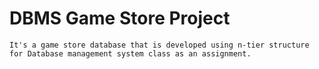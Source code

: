 # DBMS Game Store Project
    It's a game store database that is developed using n-tier structure for Database management system class as an assignment.
    
